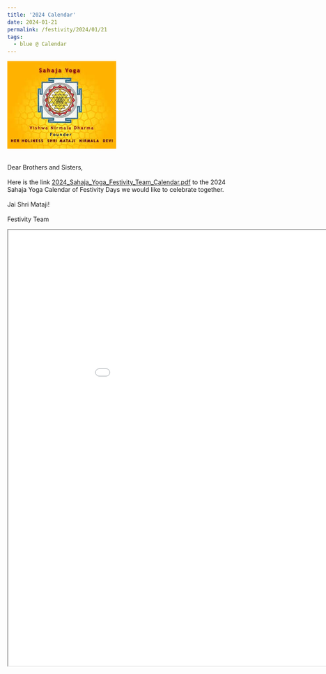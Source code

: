 ```yaml
---
title: '2024 Calendar'
date: 2024-01-21
permalink: /festivity/2024/01/21
tags:
  - blue @ Calendar
---
```


<div style="text-align: left"><img src="/images/image1.png" width="250" /></div><br>

<p>
Dear Brothers and Sisters,<br>
<br>
Here is the link <a href="https://drive.google.com/file/d/1i9zAcYKFqfv00mwtewHvtVy_UoZ0PyFR/view?usp=sharing"> 2024_Sahaja_Yoga_Festivity_Team_Calendar.pdf</a> to the 2024 Sahaja Yoga Calendar of Festivity Days we would like to celebrate together.<br>
<br>
Jai Shri Mataji!<br>
<br>
Festivity Team
</p>

<iframe src="/pdf/?usedownload=true#/files/2024_Sahaja_Yoga_Festivity_Team_Calendar.pdf" width="1000px" height="1000px"></iframe>